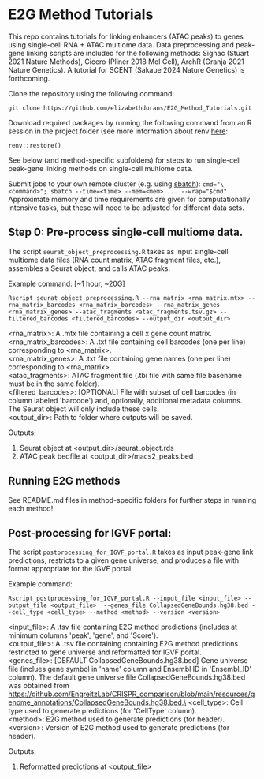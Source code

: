 # E2G Method Tutorials

This repo contains tutorials for linking enhancers (ATAC peaks) to genes using single-cell RNA + ATAC multiome data. Data preprocessing and peak-gene linking scripts are included for the following methods: Signac (Stuart 2021 Nature Methods), Cicero (Pliner 2018 Mol Cell), ArchR (Granja 2021 Nature Genetics). A tutorial for SCENT (Sakaue 2024 Nature Genetics) is forthcoming.

Clone the repository using the following command: 

`git clone https://github.com/elizabethdorans/E2G_Method_Tutorials.git`

Download required packages by running the following command from an R session in the project folder (see more information about renv [here](https://rstudio.github.io/renv/articles/renv.html):

`renv::restore()`

See below (and method-specific subfolders) for steps to run single-cell peak-gene linking methods on single-cell multiome data.

Submit jobs to your own remote cluster (e.g. using [sbatch](https://slurm.schedmd.com/sbatch.html)):
`cmd="\<command>"; sbatch --time=<time> --mem=<mem> ... --wrap="$cmd"`
Approximate memory and time requirements are given for computationally intensive tasks, but these will need to be adjusted for different data sets.

## Step 0: Pre-process single-cell multiome data.

The script `seurat_object_preprocessing.R` takes as input single-cell multiome data files (RNA count matrix, ATAC fragment files, etc.), assembles a Seurat object, and calls ATAC peaks.

Example command: [~1 hour, ~20G]

`Rscript seurat_object_preprocessing.R --rna_matrix <rna_matrix.mtx> --rna_matrix_barcodes <rna_matrix_barcodes> --rna_matrix_genes <rna_matrix_genes> --atac_fragments <atac_fragments.tsv.gz> --filtered_barcodes <filtered_barcodes> --output_dir <output_dir>`

<rna_matrix>: A .mtx file containing a cell x gene count matrix.\
<rna_matrix_barcodes>: A .txt file containing cell barcodes (one per line) corresponding to <rna_matrix>.\
<rna_matrix_genes>: A .txt file containing gene names (one per line) corresponding to <rna_matrix>.\
<atac_fragments>: ATAC fragment file (.tbi file with same file basename must be in the same folder).\
<filtered_barcodes>: [OPTIONAL] File with subset of cell barcodes (in column labeled 'barcode') and, optionally, additional metadata columns. The Seurat object will only include these cells.\
<output_dir>: Path to folder where outputs will be saved.
                    
Outputs: 

1) Seurat object at <output_dir>/seurat_object.rds
2) ATAC peak bedfile at <output_dir>/macs2_peaks.bed

## Running E2G methods

See README.md files in method-specific folders for further steps in running each method!

## Post-processing for IGVF portal:

The script `postprocessing_for_IGVF_portal.R` takes as input peak-gene link predictions, restricts to a given gene universe, and produces a file with format appropriate for the IGVF portal.

Example command: 

`Rscript postprocessing_for_IGVF_portal.R --input_file <input_file> --output_file <output_file>  --genes_file CollapsedGeneBounds.hg38.bed --cell_type <cell_type> --method <method> --version <version>`

<input_file>: A .tsv file containing E2G method predictions (includes at minimum columns 'peak', 'gene', and 'Score').\
<output_file>: A .tsv file containing containing E2G method predictions restricted to gene universe and reformatted for IGVF portal.\
<genes_file>: [DEFAULT CollapsedGeneBounds.hg38.bed] Gene universe file (inclues gene symbol in 'name' column and Ensembl ID in 'Ensembl_ID' column). The default gene universe file CollapsedGeneBounds.hg38.bed was obtained from https://github.com/EngreitzLab/CRISPR_comparison/blob/main/resources/genome_annotations/CollapsedGeneBounds.hg38.bed.\
<cell_type>: Cell type used to generate predictions (for 'CellType' column).\
\<method>: E2G method used to generate predictions (for header).\
\<version>: Version of E2G method used to generate predictions (for header).
                    
Outputs: 

1) Reformatted predictions at <output_file>
